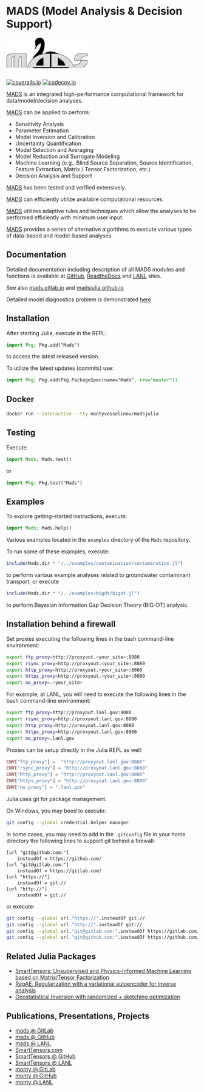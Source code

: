 # MADS (Model Analysis & Decision Support)

![logo](logos/mads_black_swan_logo_big_text_new_3inch.png)

[action-img]: https://github.com/madsjulia/Mads.jl/workflows/CI/badge.svg
[action-url]: https://github.com/madsjulia/Mads.jl/actions
[![coveralls.io](https://coveralls.io/repos/madsjulia/Mads.jl/badge.svg?branch=master)](https://coveralls.io/r/madsjulia/Mads.jl?branch=master)
[![codecov.io](http://codecov.io/github/madsjulia/Mads.jl/coverage.svg?branch=master)](http://codecov.io/github/madsjulia/Mads.jl?branch=master)

[MADS](http://madsjulia.github.io/Mads.jl) is an integrated high-performance computational framework for data/model/decision analyses.

[MADS](http://madsjulia.github.io/Mads.jl) can be applied to perform:

* Sensitivity Analysis
* Parameter Estimation
* Model Inversion and Calibration
* Uncertainty Quantification
* Model Selection and Averaging
* Model Reduction and Surrogate Modeling
* Machine Learning (e.g., Blind Source Separation, Source Identification, Feature Extraction, Matrix / Tensor Factorization, etc.)
* Decision Analysis and Support

[MADS](http://madsjulia.github.io/Mads.jl) has been tested and verified extensively.

[MADS](http://madsjulia.github.io/Mads.jl) can efficiently utilize available computational resources.

[MADS](http://madsjulia.github.io/Mads.jl) utilizes adaptive rules and techniques which allow the analyses to be performed efficiently with minimum user input.

[MADS](http://madsjulia.github.io/Mads.jl) provides a series of alternative algorithms to execute various types of data-based and model-based analyses.

## Documentation

Detailed documentation including description of all MADS modules and functions is available at [GitHub](http://madsjulia.github.io/Mads.jl), [ReadtheDocs](https://mads.readthedocs.io) and [LANL](https://madsjulia.lanl.gov) sites.

See also [mads.gitlab.io](http://mads.gitlab.io) and [madsjulia.github.io](http://madsjulia.github.io/Mads.jl)

Detailed model diagnostics problem is demonstrated [here](https://github.com/madsjulia/Mads.jl/tree/master/notebooks/model_diagnostics)

## Installation

After starting Julia, execute in the REPL:

```julia
import Pkg; Pkg.add("Mads")
```

to access the latest released version.

To utilize the latest updates (commits) use:

```julia
import Pkg; Pkg.add(Pkg.PackageSpec(name="Mads", rev="master"))
```

## Docker

```bash
docker run --interactive --tty montyvesselinov/madsjulia
```

## Testing

Execute:

```julia
import Mads; Mads.test()
```

or

```julia
import Pkg; Pkg.test("Mads")
```

## Examples

To explore getting-started instructions, execute:

```julia
import Mads; Mads.help()
```

Various examples located in the `examples` directory of the `Mads` repository.

To run some of these examples, execute:

```julia
include(Mads.dir * "/../examples/contamination/contamination.jl")
```

to perform various example analyses related to groundwater contaminant transport, or execute

```julia
include(Mads.dir * "/../examples/bigdt/bigdt.jl")
```

to perform Bayesian Information Gap Decision Theory (BIG-DT) analysis.

## Installation behind a firewall

Set proxies executing the following lines in the bash command-line environment:

```bash
export ftp_proxy=http://proxyout.<your_site>:8080
export rsync_proxy=http://proxyout.<your_site>:8080
export http_proxy=http://proxyout.<your_site>:8080
export https_proxy=http://proxyout.<your_site>:8080
export no_proxy=.<your_site>
```

For example, at LANL, you will need to execute the following lines in the bash command-line environment:

```bash
export ftp_proxy=http://proxyout.lanl.gov:8080
export rsync_proxy=http://proxyout.lanl.gov:8080
export http_proxy=http://proxyout.lanl.gov:8080
export https_proxy=http://proxyout.lanl.gov:8080
export no_proxy=.lanl.gov
```

Proxies can be setup directly in the Julia REPL as well:

```julia
ENV["ftp_proxy"] =  "http://proxyout.lanl.gov:8080"
ENV["rsync_proxy"] = "http://proxyout.lanl.gov:8080"
ENV["http_proxy"] = "http://proxyout.lanl.gov:8080"
ENV["https_proxy"] = "http://proxyout.lanl.gov:8080"
ENV["no_proxy"] = ".lanl.gov"
```

Julia uses git for package management.

On Windows, you may beed to execute:

```bash
git config --global credential.helper manager
```

In some cases, you may need to add in the `.gitconfig` file in your home directory the following lines to support git behind a firewall:

```
[url "git@github.com:"]
    insteadOf = https://github.com/
[url "git@gitlab.com:"]
    insteadOf = https://gitlab.com/
[url "https://"]
    insteadOf = git://
[url "http://"]
    insteadOf = git://
```

or execute:

```bash
git config --global url."https://".insteadOf git://
git config --global url."http://".insteadOf git://
git config --global url."git@gitlab.com:".insteadOf https://gitlab.com/
git config --global url."git@github.com:".insteadOf https://github.com/
```

## Related Julia Packages

* [SmartTensors:
Unsupervised and Physics-Informed Machine Learning based on Matrix/Tensor Factorization](https://github.com/SmartTensors)
* [RegAE: Regularization with a variational autoencoder for inverse analysis](https://github.com/madsjulia/RegAE.jl)
* [Geostatistical Inversion with randomized + sketching optimization](https://github.com/madsjulia/GeostatInversion.jl)

## Publications, Presentations, Projects

* [mads @ GitLab](http://mads.gitlab.io)
* [mads @ GitHub](http://madsjulia.github.io)
* [mads @ LANL](http://mads.lanl.gov)
* [SmartTensors.com](https://smarttensors.com)
* [SmartTensors @ GitHub](https://smarttensors.github.io)
* [SmartTensors @ LANL](https://smarttensors.lanl.gov)
* [monty @ GitLab](http://monty.gitlab.io)
* [monty @ GitHub](http://montyvesselinov.github.io)
* [monty @ LANL](https://www.lanl.gov/orgs/ees/staff/monty)
